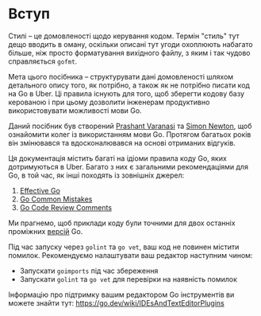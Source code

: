 # Вступ

Стилі – це домовленості щодо керування кодом. Термін "стиль" тут дещо вводить в оману,
оскільки описані тут угоди охоплюють набагато більше, ніж просто форматування вихідного файлу,
з яким і так чудово справляється `gofmt`.

Мета цього посібника – структурувати дані домовленості шляхом детального опису того,
як потрібно, а також як не потрібно писати код на Go в Uber.
Ці правила існують для того, щоб зберегти кодову базу керованою і при цьому дозволити
інженерам продуктивно використовувати можливості мови Go.

Даний посібник був створений [Prashant Varanasi] та [Simon Newton], щоб ознайомити
колег із використанням мови Go. Протягом багатьох років він змінювався та вдосконалювався на основі
отриманих відгуків.

  [Prashant Varanasi]: https://github.com/prashantv
  [Simon Newton]: https://github.com/nomis52

Ця документація містить багаті на ідіоми правила коду Go, яких дотримуються в Uber.
Багато з них є загальними рекомендаціями для Go, в той час, як інші походять із зовнішніх джерел:

1. [Effective Go](https://golang.org/doc/effective_go.html)
2. [Go Common Mistakes](https://github.com/golang/go/wiki/CommonMistakes)
3. [Go Code Review Comments](https://github.com/golang/go/wiki/CodeReviewComments)

Ми прагнемо, щоб приклади коду були точними для двох останніх проміжних [версій]((https://go.dev/doc/devel/release)) Go.

Під час запуску через `golint` та `go vet`, ваш код не повинен містити помилок.
Рекомендуємо налаштувати ваш редактор наступним чином:

- Запускати `goimports` під час збереження
- Запускати `golint` та `go vet` для перевірки на наявність помилок

Інформацію про підтримку вашим редактором Go інструментів ви можете знайти тут:
<https://go.dev/wiki/IDEsAndTextEditorPlugins>
